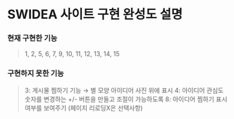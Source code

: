 # SWIDEA 사이트 구현 완성도 설명

### 현재 구현한 기능
> 1, 2, 5, 6, 7, 9, 10, 11, 12, 13, 14, 15

### 구현하지 못한 기능
> 3: 게시물 찜하기 기능 → 별 모양 아이디어 사진 위에 표시
> 4: 아이디어 관심도 숫자를 변경하는 +/- 버튼을 만들고 조절이 가능하도록
> 8: 아이디어 찜하기 표시 여부를 보여주기 (페이지 리로딩X은 선택사항)



